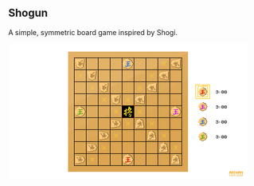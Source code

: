 ## Shogun ##

A simple, symmetric board game inspired by Shogi. 

![screenshot](https://github.com/AuryArthan/I-LOVE/blob/master/assets/cover.png)
